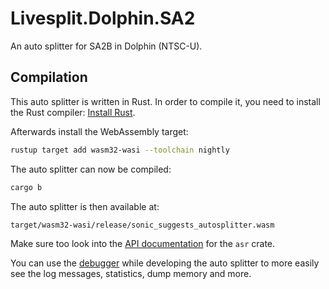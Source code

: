 # Livesplit.Dolphin.SA2

An auto splitter for SA2B in Dolphin (NTSC-U).

## Compilation

This auto splitter is written in Rust. In order to compile it, you need to
install the Rust compiler: [Install Rust](https://www.rust-lang.org/tools/install).

Afterwards install the WebAssembly target:
```sh
rustup target add wasm32-wasi --toolchain nightly
```

The auto splitter can now be compiled:
```sh
cargo b
```

The auto splitter is then available at:
```
target/wasm32-wasi/release/sonic_suggests_autosplitter.wasm
```

Make sure too look into the [API documentation](https://livesplit.org/asr/asr/) for the `asr` crate.

You can use the [debugger](https://github.com/CryZe/asr-debugger) while
developing the auto splitter to more easily see the log messages, statistics,
dump memory and more.
